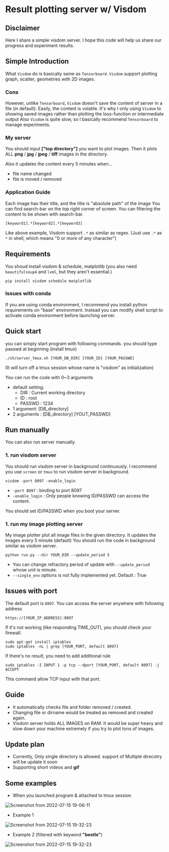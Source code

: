 # Result plotting server w/ Visdom 
## Disclaimer
Here I share a simple visdom server. 
I hope this code will help us share our progress and experiment results.

## Simple Introduction
What `Visdom` do is basically same as `Tensorboard`.
`Visdom` support plotting graph, scatter, geometries with 2D images. 

### Cons

However, unlike `Tensorboard`, `Visdom` doesn't save the content of server in a file (in default).
Easily, the content is volatile. 
It's why I only using `Visdom` to showing saved images rather than plotting the loss-function or intermediate output
Also `Visdom` is quite slow, so I basically recommend `Tensorboard` to manage experiments. 


### My server

You should input **["top directory"]** you want to plot images. 
Then it plots ALL **png** / **jpg** / **jpeg** / **tiff** images in the directory.


Also it updates the content every 5 minutes when...
- file name changed
- file is moved / removed


### Application Guide
Each image has their title, and the title is "absolute path" of the image
You can find search-bar on the top right corner of screen. 
You can filtering the content to be shown with search-bar. 

```
[keyword1].*[keyword2].*[keyword3]
```
Like above example, Visdom support `.*` as similar as regex. 
(Just use `.*` as `*` in shell, which means "0 or more of any character")


## Requirements
You shoud install visdom & schedule, matplotlib
(you also need `beautifulsoup4` and `lxml`, but they aren't essential.)

```
pip install visdom schedule matplotlib
```

### Issues with conda
If you are using conda environment, I recommend you install python requirements on "base" environment. 
Instead you can modify shell script to activate conda environment before launching server.



## Quick start
you can simply start program with following commands.
you should type passwd at beginning (install tmux)

```
./sh/server_tmux.sh [YOUR_DB_DIR] [YOUR_ID] [YOUR_PASSWD]
```
(It will turn off a tmux session whose name is "visdom" as initialization)

You can run the code with 0~3 arguments
- default setting: 
    - DIR : Current working directory
    - ID : root
    - PASSWD : 1234
- 1 argument: [DB_directory] 
- 2 arguments : [DB_directory] [YOUT_PASSWD]




## Run manually
You can also run server manually. 
### 1. run visdom server
You should run visdom server in background continuously. 
I recommend you use `screen` or `tmux` to run visdom server in background.

```
visdom -port 8097 -enable_login
```

- `-port 8097` : binding to port 8097
- `-enable_login` : Only people knowing ID/PASSWD can access the content.

You should set ID/PASSWD when you boot your server.

### 1. run my image plotting server
My image plotter plot all image files in the given directory.
It updates the images every 5 minute (default)
You should run the code in background similar as visdom server.

```
python run.py --dir YOUR_DIR --update_period 5
```

- You can change refractory period of update with `--update_period` whose unit is minute.
- `--single_env` options is not fully implemented yet. Default : True



## Issues with port
The default port is `8097`. 
You can access the server anywhere with following address

```
https://[YOUR_IP_ADDRESS]:8097
```

If it's not working (like responding TIME_OUT), you should check your firewall. 

```
sudo apt-get install iptables
sudo iptables -nL | grep [YOUR_PORT, default 8097]
```

If there's no result, you need to add additional rule

```
sudo iptables -I INPUT 1 -p tcp --dport [YOUR_PORT, default 8097] -j ACCEPT
```

This command allow TCP input with that port.


## Guide
- It automatically checks file and folder removed / created.
- Changing file or dirname would be treated as removed and created again.
- Visdom server holds ALL IMAGES on RAM. It would be super heavy and slow down your machine extremely if you try to plot tons of images.


## Update plan

- Currently, Only single directory is allowed. support of Multiple direcotry will be update it soon
- Supporting short videos and **gif**


## Some examples

- When you launched program & attached to tmux session

![Screenshot from 2022-07-15 19-06-11](https://user-images.githubusercontent.com/65122489/179206746-92310792-5b89-401e-933e-9b6e1f9eadf1.png)

- Example 1

![Screenshot from 2022-07-15 19-32-23](https://user-images.githubusercontent.com/65122489/179206987-93eef03c-6897-47a3-8bef-b61d5e37c6f6.png)


- Example 2 (filtered with keyword **"beetle"**)

![Screenshot from 2022-07-15 19-32-23](https://user-images.githubusercontent.com/65122489/179206987-93eef03c-6897-47a3-8bef-b61d5e37c6f6.png)